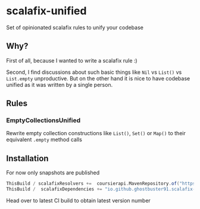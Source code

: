 # scalafix-unified

Set of opinionated scalafix rules to unify your codebase

## Why?

First of all, because I wanted to write a scalafix rule :)

Second, I find discussions about such basic things like `Nil` vs `List()` vs `List.empty` unproductive. But on the 
other hand it is nice to have codebase unified as it was written by a single person.

## Rules

### EmptyCollectionsUnified

Rewrite empty collection constructions like `List()`, `Set()` or `Map()` to their equivalent `.empty` method calls

## Installation

For now only snapshots are published

```scala
ThisBuild / scalafixResolvers +=  coursierapi.MavenRepository.of("https://s01.oss.sonatype.org/content/repositories/snapshots")
ThisBuild /  scalafixDependencies += "io.github.ghostbuster91.scalafix-unified" %% "unified" % "0.0.2+1-01e64859-SNAPSHOT"
```

Head over to latest CI build to obtain latest version number
